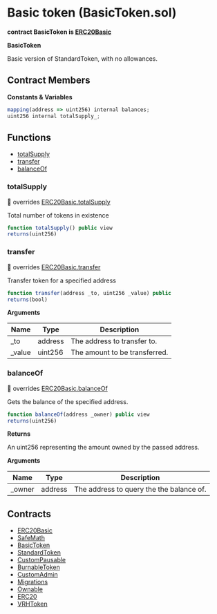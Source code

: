 ﻿# Basic token (BasicToken.sol)

**contract BasicToken is [ERC20Basic](ERC20Basic.md)**

**BasicToken**

Basic version of StandardToken, with no allowances.

## Contract Members
**Constants & Variables**

```js
mapping(address => uint256) internal balances;
uint256 internal totalSupply_;
```

## Functions

- [totalSupply](#totalsupply)
- [transfer](#transfer)
- [balanceOf](#balanceof)

### totalSupply

:small_red_triangle: overrides [ERC20Basic.totalSupply](ERC20Basic.md#totalsupply)

Total number of tokens in existence

```js
function totalSupply() public view
returns(uint256)
```

### transfer

:small_red_triangle: overrides [ERC20Basic.transfer](ERC20Basic.md#transfer)

Transfer token for a specified address

```js
function transfer(address _to, uint256 _value) public
returns(bool)
```

**Arguments**

| Name        | Type           | Description  |
| ------------- |------------- | -----|
| _to | address | The address to transfer to. | 
| _value | uint256 | The amount to be transferred. | 

### balanceOf

:small_red_triangle: overrides [ERC20Basic.balanceOf](ERC20Basic.md#balanceof)

Gets the balance of the specified address.

```js
function balanceOf(address _owner) public view
returns(uint256)
```

**Returns**

An uint256 representing the amount owned by the passed address.

**Arguments**

| Name        | Type           | Description  |
| ------------- |------------- | -----|
| _owner | address | The address to query the the balance of. | 

## Contracts

- [ERC20Basic](ERC20Basic.md)
- [SafeMath](SafeMath.md)
- [BasicToken](BasicToken.md)
- [StandardToken](StandardToken.md)
- [CustomPausable](CustomPausable.md)
- [BurnableToken](BurnableToken.md)
- [CustomAdmin](CustomAdmin.md)
- [Migrations](Migrations.md)
- [Ownable](Ownable.md)
- [ERC20](ERC20.md)
- [VRHToken](VRHToken.md)

